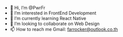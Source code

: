 - 👋 Hi, I’m @PwrFr
- 👀 I’m interested in FrontEnd Development
- 🌱 I’m currently learning React Native
- 💞️ I’m looking to collaborate on Web Design
- 📫 How to reach me Gmail: farrocker@outlook.co.th

<!---
PwrFr/PwrFr is a ✨ special ✨ repository because its `README.md` (this file) appears on your GitHub profile.
You can click the Preview link to take a look at your changes.
--->
